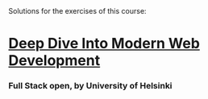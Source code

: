 <div>Solutions for the exercises of this course:</div>
<h1><a href="https://fullstackopen.com/en/">Deep Dive Into Modern Web Development</a></h1>
<h3>Full Stack open, by University of Helsinki</h3>


